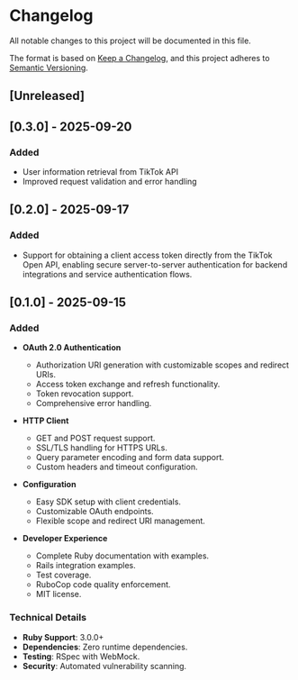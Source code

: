 # Changelog
All notable changes to this project will be documented in this file.

The format is based on [Keep a Changelog](https://keepachangelog.com/en/1.1.0/),
and this project adheres to [Semantic Versioning](https://semver.org/spec/v2.0.0.html).

## [Unreleased]

## [0.3.0] - 2025-09-20
### Added
- User information retrieval from TikTok API
- Improved request validation and error handling

## [0.2.0] - 2025-09-17
### Added
- Support for obtaining a client access token directly from the TikTok Open API, enabling secure server-to-server authentication for backend integrations and service authentication flows.

## [0.1.0] - 2025-09-15
### Added
- **OAuth 2.0 Authentication**
  - Authorization URI generation with customizable scopes and redirect URIs.
  - Access token exchange and refresh functionality.
  - Token revocation support.
  - Comprehensive error handling.

- **HTTP Client**
  - GET and POST request support.
  - SSL/TLS handling for HTTPS URLs.
  - Query parameter encoding and form data support.
  - Custom headers and timeout configuration.

- **Configuration**
  - Easy SDK setup with client credentials.
  - Customizable OAuth endpoints.
  - Flexible scope and redirect URI management.

- **Developer Experience**
  - Complete Ruby documentation with examples.
  - Rails integration examples.
  - Test coverage.
  - RuboCop code quality enforcement.
  - MIT license.

### Technical Details
- **Ruby Support**: 3.0.0+  
- **Dependencies**: Zero runtime dependencies.  
- **Testing**: RSpec with WebMock.  
- **Security**: Automated vulnerability scanning.  
